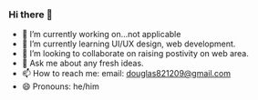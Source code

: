 ### Hi there 👋


- 🔭 I’m currently working on...not applicable
- 🌱 I’m currently learning UI/UX design, web development.
- 👯 I’m looking to collaborate on raising postivity on web area. 
- 💬 Ask me about any fresh ideas.
- 📫 How to reach me: email: douglas821209@gmail.com
- 😄 Pronouns: he/him
